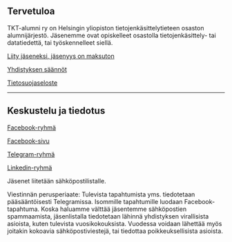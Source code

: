 ## Tervetuloa

TKT-alumni ry on Helsingin yliopiston tietojenkäsittelytieteen osaston alumnijärjestö. Jäsenemme ovat opiskelleet osastolla tietojenkäsittely- tai datatiedettä, tai työskennelleet siellä.

[Liity jäseneksi, jäsenyys on maksuton](https://forms.gle/4aFmgLHKm1JMWcvA6)

[Yhdistyksen säännöt](https://drive.google.com/file/d/1nb0Yxw97PbqJNSlsrjZ-n22n7ExTAdpq/view?usp=sharing)

[Tietosuojaseloste](https://docs.google.com/document/d/1iNEvxeruBPgDEQYYiYqjSq5FQBcUcq_WdyX-U_94gG8/edit?usp=sharing)

---

## Keskustelu ja tiedotus

[Facebook-ryhmä](https://www.facebook.com/groups/171052502920239)

[Facebook-sivu](https://www.facebook.com/tktalumni)

[Telegram-ryhmä](https://t.me/tkt_alumni)

[Linkedin-ryhmä](https://www.linkedin.com/groups/1863706/)

Jäsenet liitetään sähköpostilistalle.

Viestinnän perusperiaate: Tulevista tapahtumista yms. tiedotetaan pääsääntöisesti Telegramissa. Isommille tapahtumille luodaan Facebook-tapahtuma. Koska haluamme välttää jäsentemme sähköpostien spammaamista, jäsenlistalla tiedotetaan lähinnä yhdistyksen virallisista asioista, kuten tulevista vuosikokouksista. Vuodessa voidaan lähettää myös joitakin kokoavia sähköpostiviestejä, tai tiedottaa poikkeuksellisista asioista.
